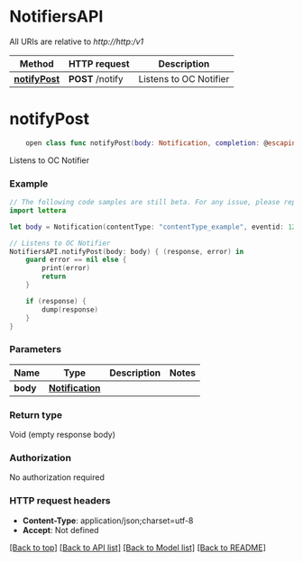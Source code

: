 # NotifiersAPI

All URIs are relative to *http://http:/v1*

Method | HTTP request | Description
------------- | ------------- | -------------
[**notifyPost**](NotifiersAPI.md#notifypost) | **POST** /notify | Listens to OC Notifier


# **notifyPost**
```swift
    open class func notifyPost(body: Notification, completion: @escaping (_ data: Void?, _ error: Error?) -> Void)
```

Listens to OC Notifier

### Example 
```swift
// The following code samples are still beta. For any issue, please report via http://github.com/OpenAPITools/openapi-generator/issues/new
import lettera

let body = Notification(contentType: "contentType_example", eventid: 123, eventtype: EventType(), uuid: 123) // Notification | 

// Listens to OC Notifier
NotifiersAPI.notifyPost(body: body) { (response, error) in
    guard error == nil else {
        print(error)
        return
    }

    if (response) {
        dump(response)
    }
}
```

### Parameters

Name | Type | Description  | Notes
------------- | ------------- | ------------- | -------------
 **body** | [**Notification**](Notification.md) |  | 

### Return type

Void (empty response body)

### Authorization

No authorization required

### HTTP request headers

 - **Content-Type**: application/json;charset=utf-8
 - **Accept**: Not defined

[[Back to top]](#) [[Back to API list]](../README.md#documentation-for-api-endpoints) [[Back to Model list]](../README.md#documentation-for-models) [[Back to README]](../README.md)

